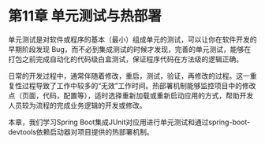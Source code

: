 # 第11章 单元测试与热部署

单元测试是对软件或程序的基本（最小）组成单元的测试，可以让你在软件开发的早期阶段发现 Bug，而不必到集成测试的时候才发现，完善的单元测试，能够在打包之前完成自动化的代码级白盒测试，保证程序代码在方法级的逻辑正确。

日常的开发过程中，通常伴随着修改，重启，测试，验证，再修改的过程。这一重复性过程导致了工作中较多的“无效”工作时间。热部署机制能够监控项目中的修改点（页面，代码，配置等），适时选择重新加载或重新启动应用的方式，帮助开发人员较为流程的完成业务逻辑的开发或修改。

本章，我们学习Spring Boot集成JUnit对应用进行单元测试和通过spring-boot-devtools依赖启动器对项目提供的热部署机制。


